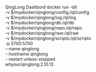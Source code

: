 QingLong Dashbord
docker run -dit \
  -v $/mydocker/qinglong/config:/ql/config \
  -v $/mydocker/qinglong/log:/ql/log \
  -v $/mydocker/qinglong/db:/ql/db \
  -v $/mydocker/qinglong/repo:/ql/repo \
  -v $/mydocker/qinglong/raw:/ql/raw \
  -v $/mydocker/qinglong/scripts:/ql/scripts \
  -p 5700:5700 \
  --name qinglong \
  --hostname qinglong \
  --restart unless-stopped \
  whyour/qinglong:2.10.13

